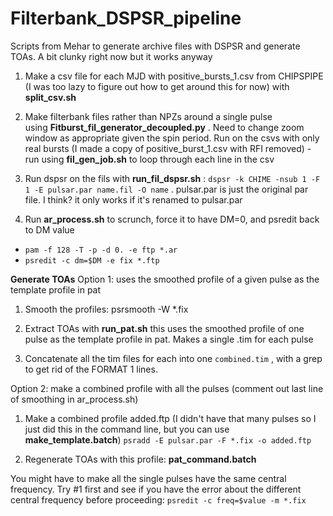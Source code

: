 # Filterbank_DSPSR_pipeline
Scripts from Mehar to generate archive files with DSPSR and generate TOAs. A bit clunky right now but it works anyway

1. Make a csv file for each MJD with positive_bursts_1.csv from CHIPSPIPE (I was too lazy to figure out how to get around this for now) with __split_csv.sh__

2. Make filterbank files rather than NPZs around a single pulse using __Fitburst_fil_generator_decoupled.py__ . Need to change zoom window as appropriate given the spin period. Run on the csvs with only real bursts (I made a copy of positive_burst_1.csv with RFI removed) - run using __fil_gen_job.sh__ to loop through each line in the csv

3. Run dspsr on the fils with __run_fil_dspsr.sh__ : `dspsr -k CHIME -nsub 1 -F 1 -E pulsar.par name.fil -O name` . pulsar.par is just the original par file. I think? it only works if it's renamed to pulsar.par

4. Run __ar_process.sh__ to scrunch, force it to have DM=0, and psredit back to DM value
- `pam -f 128 -T -p -d 0. -e ftp *.ar`
- `psredit -c dm=$DM -e fix *.ftp`

__Generate TOAs__
Option 1: uses the smoothed profile of a given pulse as the template profile in pat 

1. Smooth the profiles: psrsmooth -W *.fix

2. Extract TOAs with __run_pat.sh__  this uses the smoothed profile of one pulse as the template profile in pat. Makes a single .tim for each pulse

3. Concatenate all the tim files for each into one `combined.tim` , with a grep to get rid of the FORMAT 1 lines.

Option 2: make a combined profile with all the pulses (comment out last line of smoothing in ar_process.sh)

1. Make a combined profile added.ftp (I didn't have that many pulses so I just did this in the command line, but you can use __make_template.batch__)
`psradd -E pulsar.par -F *.fix -o added.ftp`

2. Regenerate TOAs with this profile: __pat_command.batch__

You might have to make all the single pulses have the same central frequency. Try #1 first and see if you have the error about the different central frequency before proceeding: `psredit -c freq=$value -m *.fix`
